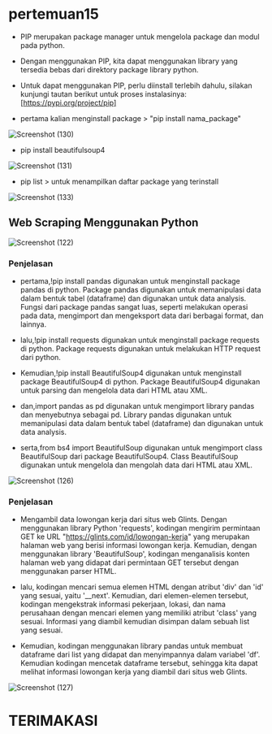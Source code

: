 # pertemuan15

-  PIP merupakan package manager untuk mengelola package dan
modul pada python. 
-  Dengan menggunakan PIP, kita dapat menggunakan library yang
tersedia bebas dari direktory package library python.
-  Untuk dapat menggunakan PIP, perlu diinstall terlebih dahulu, silakan
kunjungi tautan berikut untuk proses instalasinya:[https://pypi.org/project/pip]

-  pertama kalian menginstall package > "pip install nama_package"
 
![Screenshot (130)](https://user-images.githubusercontent.com/115714443/213196827-47f7792e-8123-4262-b974-f4d819b24ee2.png)

-  pip install beautifulsoup4

![Screenshot (131)](https://user-images.githubusercontent.com/115714443/213197196-82e53b1c-e6c2-4139-b6b9-c01c71d62b58.png)

- pip list > untuk menampilkan daftar package yang terinstall

![Screenshot (133)](https://user-images.githubusercontent.com/115714443/213197398-0649b935-6087-49d5-9d11-1e122efa58cf.png)

## Web Scraping Menggunakan Python

![Screenshot (122)](https://user-images.githubusercontent.com/115714443/213197716-0cd53701-88fc-496f-9bc4-98781fd1590d.png)

### Penjelasan
- pertama,!pip install pandas digunakan untuk menginstall package pandas di python. Package pandas digunakan untuk memanipulasi data dalam bentuk tabel (dataframe) dan digunakan untuk data analysis. Fungsi dari package pandas sangat luas, seperti melakukan operasi pada data, mengimport dan mengeksport data dari berbagai format, dan lainnya.

- lalu,!pip install requests digunakan untuk menginstall package requests di python. Package requests digunakan untuk melakukan HTTP request dari python.

- Kemudian,!pip install BeautifulSoup4 digunakan untuk menginstall package BeautifulSoup4 di python. Package BeautifulSoup4 digunakan untuk parsing dan mengelola data dari HTML atau XML.

- dan,import pandas as pd digunakan untuk mengimport library pandas dan menyebutnya sebagai pd. Library pandas digunakan untuk memanipulasi data dalam bentuk tabel (dataframe) dan digunakan untuk data analysis.

- serta,from bs4 import BeautifulSoup digunakan untuk mengimport class BeautifulSoup dari package BeautifulSoup4. Class BeautifulSoup digunakan untuk mengelola dan mengolah data dari HTML atau XML.

![Screenshot (126)](https://user-images.githubusercontent.com/115714443/213198362-67e36800-cace-423a-80f6-fe0d82a917ce.png)

### Penjelasan

- Mengambil data lowongan kerja dari situs web Glints. Dengan menggunakan library Python 'requests', kodingan mengirim permintaan GET ke URL "https://glints.com/id/lowongan-kerja" yang merupakan halaman web yang berisi informasi lowongan kerja. Kemudian, dengan menggunakan library 'BeautifulSoup', kodingan menganalisis konten halaman web yang didapat dari permintaan GET tersebut dengan menggunakan parser HTML.

- lalu, kodingan mencari semua elemen HTML dengan atribut 'div' dan 'id' yang sesuai, yaitu '__next'. Kemudian, dari elemen-elemen tersebut, kodingan mengekstrak informasi pekerjaan, lokasi, dan nama perusahaan dengan mencari elemen yang memiliki atribut 'class' yang sesuai. Informasi yang diambil kemudian disimpan dalam sebuah list yang sesuai.

- Kemudian, kodingan menggunakan library pandas untuk membuat dataframe dari list yang didapat dan menyimpannya dalam variabel 'df'. Kemudian kodingan mencetak dataframe tersebut, sehingga kita dapat melihat informasi lowongan kerja yang diambil dari situs web Glints.

![Screenshot (127)](https://user-images.githubusercontent.com/115714443/213199071-25eb4ce5-b621-444b-8f09-a7225031479f.png)

# TERIMAKASI
